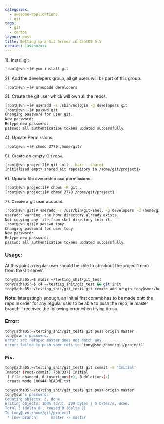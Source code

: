 ```yaml
---
categories:
  - awesome-applications
  - git
tags:
  - git
  - centos
layout: post
title: Setting up a Git Server in CentOS 6.5
created: 1392682017
---
```


1). Install git

```bash
[root@svn ~]# yum install git
```

2). Add the developers group, all git users will be part of this group.

```bash
[root@svn ~]# groupadd developers
```

3). Create the git user which will own all the repos.

```bash
[root@svn ~]# useradd -s /sbin/nologin -g developers git
[root@svn ~]# passwd git
Changing password for user git.
New password: 
Retype new password: 
passwd: all authentication tokens updated successfully.
```

4). Update Permissions.

```bash
[root@svn ~]# chmod 2770 /home/git/
```

5). Create an empty Git repo.

```bash
[root@svn project1]# git init --bare --shared
Initialized empty shared Git repository in /home/git/project1/
```

6). Update file ownership and permissions.

```bash
[root@svn project1]# chown -R git .
[root@svn project1]# chmod 2770 /home/git/project1
```

7). Create a git user account.

```bash
[root@svn git]# useradd -s /usr/bin/git-shell -g developers -d /home/git tony
useradd: warning: the home directory already exists.
Not copying any file from skel directory into it.
[root@svn git]# passwd tony
Changing password for user tony.
New password: 
Retype new password: 
passwd: all authentication tokens updated successfully.
```

### Usage: 

At this point a regular user should be able to checkout the project1 repo from the Git server.

```bash
tony@apha05:~$ mkdir ~/testing_shit/git_test
tony@apha05:~$ cd ~/testing_shit/git_test && git init
tony@apha05:~/testing_shit/git_test$ git remote add origin tony@svn:/home/git/project1
```

**Note:** Interestingly enough, an initial first commit has to be made onto the repo in order for any regular user to be able to push the repo, ie master branch. I received the following error when trying do so.

### Error:

```bash
tony@apha05:~/testing_shit/git_test$ git push origin master
tony@svn's password: 
error: src refspec master does not match any.
error: failed to push some refs to 'tony@svn:/home/git/project1'
```

### Fix:

```bash
tony@apha05:~/testing_shit/git_test$ git commit -m 'Initial'
[master (root-commit) 7bb7337] Initial
 1 file changed, 0 insertions(+), 0 deletions(-)
 create mode 100644 README.txt

tony@apha05:~/testing_shit/git_test$ git push origin master
tony@svn's password: 
Counting objects: 3, done.
Writing objects: 100% (3/3), 209 bytes | 0 bytes/s, done.
Total 3 (delta 0), reused 0 (delta 0)
To tony@svn:/home/git/project1
 * [new branch]      master -> master
```

